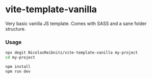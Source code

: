 # vite-template-vanilla

Very basic vanilla JS template. Comes with SASS and a sane folder structure.

### Usage

```bash
npx degit NicolasReibnitz/vite-template-vanilla my-project
cd my-project

npm install
npm run dev
```
